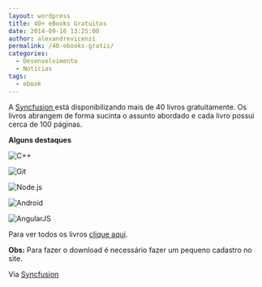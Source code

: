 ```yaml
---
layout: wordpress
title: 40+ eBooks Gratuitos
date: 2014-09-16 13:25:00
author: alexandrevicenzi
permalink: /40-ebooks-gratis/
categories:
  - Desenvolvimento
  - Notícias
tags:
  - ebook
---
```


A <a href="http://www.syncfusion.com">Syncfusion </a>está disponibilizando mais de 40 livros gratuitamente. Os livros abrangem de forma sucinta o assunto abordado e cada livro possui cerca de 100 páginas.

<strong>Alguns destaques</strong>

<a><img src="http://www.syncfusion.com/Content/en-US/Images/cplusplus.png?v=15092014084648" alt="C++" /></a>

<a><img src="http://www.syncfusion.com/Content/en-US/Images/git.png?v=15092014084648" alt="Git" /></a>

<a><img src="http://www.syncfusion.com/Content/en-US/Images/node-js.png?v=15092014084648" alt="Node.js" /></a>

<a><img src="http://www.syncfusion.com/Content/en-US/Images/android.png?v=15092014084648" alt="Android" /></a>

<a><img src="http://www.syncfusion.com/Content/en-US/Images/angular-js.png?v=15092014084648" alt="AngularJS" /></a>

Para ver todos os livros <a href="http://www.syncfusion.com/resources/techportal/ebooks">clique aqui</a>.

<strong>Obs:</strong> Para fazer o download é necessário fazer um pequeno cadastro no site.

Via <a href="http://www.syncfusion.com/resources/techportal/ebooks">Syncfusion</a>